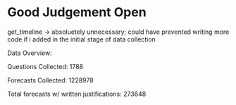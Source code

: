 # Good Judgement Open 

get_timeline -> absoluetely unnecessary; could have prevented writing more code if i added in the initial stage of data collection


Data Overview:

Questions Collected: 1788

Forecasts Collected: 1228978

Total forecasts w/ written justifications: 273648
